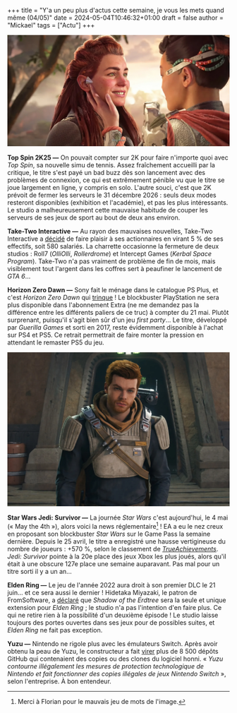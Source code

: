 +++
title = "Y'a un peu plus d'actus cette semaine, je vous les mets quand même (04/05)"
date = 2024-05-04T10:46:32+01:00
draft = false
author = "Mickael"
tags = ["Actu"]
+++

![Horizon](aloy.jpg "La douce caresse du week-end.")

**Top Spin 2K25 —** On pouvait compter sur 2K pour faire n'importe quoi avec *Top Spin*, sa nouvelle simu de tennis. Assez fraîchement accueilli par la critique, le titre s'est payé un bad buzz dès son lancement avec des problèmes de connexion, ce qui est extrêmement pénible vu que le titre se joue largement en ligne, y compris en solo. L'autre souci, c'est que 2K prévoit de fermer les serveurs le 31 décembre 2026 : seuls deux modes resteront disponibles (exhibition et l'académie), et pas les plus intéressants. Le studio a malheureusement cette mauvaise habitude de couper les serveurs de ses jeux de sport au bout de deux ans environ.

**Take-Two Interactive —** Au rayon des mauvaises nouvelles, Take-Two Interactive a [décidé](https://www.bloomberg.com/news/articles/2024-05-01/take-two-interactive-shuts-down-two-game-studios) de faire plaisir à ses actionnaires en virant 5 % de ses effectifs, soit 580 salariés. La charrette occasionne la fermeture de deux studios : Roll7 (*OlliOlli*, *Rollerdrome*) et Intercept Games (*Kerbal Space Program*). Take-Two n'a pas vraiment de problème de fin de mois, mais visiblement tout l'argent dans les coffres sert à peaufiner le lancement de *GTA 6*…

**Horizon Zero Dawn —** Sony fait le ménage dans le catalogue PS Plus, et c'est *Horizon Zero Dawn* qui [trinque](https://www.videogameschronicle.com/news/sony-is-pulling-horizon-zero-dawn-from-the-playstation-plus-game-catalogue/) ! Le blockbuster PlayStation ne sera plus disponible dans l'abonnement Extra (ne me demandez pas la différence entre les différents paliers de ce truc) à compter du 21 mai. Plutôt surprenant, puisqu'il s'agit bien sûr d'un jeu *first party*… Le titre, développé par *Guerilla Games* et sorti en 2017, reste évidemment disponible à l'achat sur PS4 et PS5. Ce retrait permettrait de faire monter la pression en attendant le remaster PS5 du jeu.

![Star Wars Jedi: Survivor](starwars.jpg "Le carton de Jedi: Survivor sur le Game Pass, c'est le roux de la fortune.")

**Star Wars Jedi: Survivor —** La journée *Star Wars* c'est aujourd'hui, le 4 mai (« May the 4th »), alors voici la news réglementaire[^1] ! EA a eu le nez creux en proposant son blockbuster *Star Wars* sur le Game Pass la semaine dernière. Depuis le 25 avril, le titre a enregistré une hausse vertigineuse du nombre de joueurs : +570 %, selon le classement de *[TrueAchievements](https://www.trueachievements.com/news/star-wars-jedi-survivor-xbox-player-numbers)*. *Jedi: Survivor* pointe à la 20e place des jeux Xbox les plus joués, alors qu'il était à une obscure 127e place une semaine auparavant. Pas mal pour un titre sorti il y a un an…

**Elden Ring —** Le jeu de l'année 2022 aura droit à son premier DLC le 21 juin… et ce sera aussi le dernier ! Hidetaka Miyazaki, le patron de FromSoftware, a [déclaré](https://zhuanlan.zhihu.com/p/694720699) que *Shadow of the Erdtree*  sera la seule et unique extension pour *Elden Ring* ; le studio n'a pas l'intention d'en faire plus. Ce qui ne retire rien à la possibilité d'un deuxième épisode ! Le studio laisse toujours des portes ouvertes dans ses jeux pour de possibles suites, et *Elden Ring* ne fait pas exception.

**Yuzu —** Nintendo ne rigole plus avec les émulateurs Switch. Après avoir obtenu la peau de Yuzu, le constructeur a fait [virer](https://github.com/github/dmca/blob/master/2024/04/2024-04-29-nintendo.md) plus de 8 500 dépôts GitHub qui contenaient des copies ou des clones du logiciel honni. « *Yuzu contourne illégalement les mesures de protection technologique de Nintendo et fait fonctionner des copies illégales de jeux Nintendo Switch* », selon l'entreprise. À bon entendeur.

[^1]: Merci à Florian pour le mauvais jeu de mots de l'image.